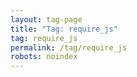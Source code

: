```yaml
---
layout: tag-page
title: "Tag: require_js"
tag: require_js
permalink: /tag/require_js
robots: noindex
---
```

